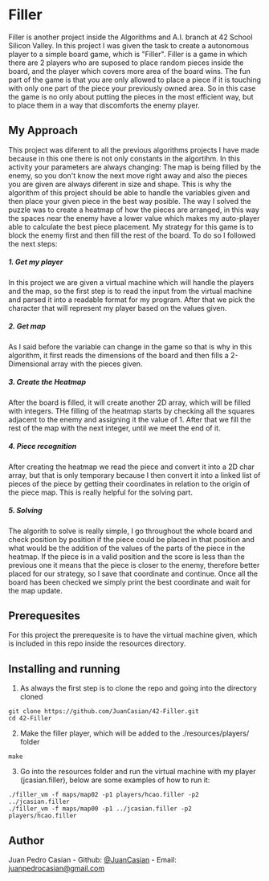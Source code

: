 # Filler
Filler is another project inside the Algorithms and A.I. branch at 42 School Silicon Valley. In this project I was given the task to create a autonomous player to a simple board game, which is "Filler". Filler is a game in which there are 2 players who are suposed to place random pieces inside the board, and the player which covers more area of the board wins. The fun part of the game is that you are only allowed to place a piece if it is touching with only one part of the piece your previously owned area. So in this case the game is no only about putting the pieces in the most efficient way, but to place them in a way that discomforts the enemy player.

## My Approach
This project was diferent to all the previous algorithms projects I have made because in this one there is not only constants in the algortihm. In this activity your parameters are always changing: The map is being filled by the enemy, so you don't know the next move right away and also the pieces you are given are always diferent in size and shape. This is why the algorithm of this project should be able to handle the variables given and then place your given piece in the best way posible. The way I solved the puzzle was to create a heatmap of how the pieces are arranged, in this way the spaces near the enemy have a lower value which makes my auto-player able to calculate the best piece placement. My strategy for this game is to block the enemy first and then fill the rest of the board. To do so I followed the next steps:

##### 1. Get my player
In this project we are given a virtual machine which will handle the players and the map, so the first step is to read the input from the virtual machine and parsed it into a readable format for my program. After that we pick the character that will represent my player based on the values given.

##### 2. Get map
As I said before the variable can change in the game so that is why in this algorithm, it first reads the dimensions of the board and then fills a 2-Dimensional array with the pieces given.

##### 3. Create the Heatmap
After the board is filled, it will create another 2D array, which will be filled with integers. THe filling of the heatmap starts by checking all the squares adjacent to the enemy and assigning it the value of 1. After that we fill the rest of the map with the next integer, until we meet the end of it.

##### 4. Piece recognition
After creating the heatmap we read the piece and convert it into a 2D char array, but that is only temporary because I then convert it into a linked list of pieces of the piece by getting their coordinates in relation to the origin of the piece map. This is really helpful for the solving part.

##### 5. Solving
The algorith to solve is really simple, I go throughout the whole board and check position by position if the piece could be placed in that position and what would be the addition of the values of the parts of the piece in the heatmap. If the piece is in a valid position and the score is less than the previous one it means that the piece is closer to the enemy, therefore better placed for our strategy, so I save that coordinate and continue. Once all the board has been checked we simply print the best coordinate and wait for the map update. 

## Prerequesites
For this project the prerequesite is to have the virtual machine given, which is included in this repo inside the resources directory.

## Installing and running
1. As always the first step is to clone the repo and going into the directory cloned
```
git clone https://github.com/JuanCasian/42-Filler.git
cd 42-Filler
```
2. Make the filler player, which will be added to the ./resources/players/ folder
```
make
```
3. Go into the resources folder and run the virtual machine with my player (jcasian.filler), below are some examples of how to run it:
```
./filler_vm -f maps/map02 -p1 players/hcao.filler -p2 ../jcasian.filler
./filler_vm -f maps/map00 -p1 ../jcasian.filler -p2 players/hcao.filler
```
## Author
Juan Pedro Casian - Github: [@JuanCasian](https://github.com/JuanCasian) - Email: juanpedrocasian@gmail.com
